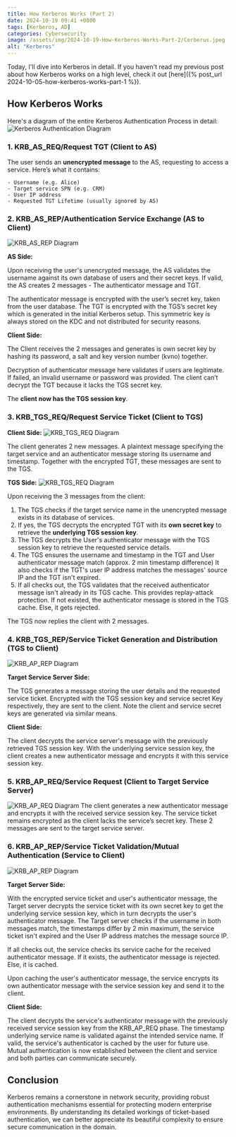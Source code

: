 ```yaml
---
title: How Kerberos Works (Part 2)
date: 2024-10-19 09:41 +0800
tags: [Kerberos, AD]
categories: Cybersecurity
image: /assets/img/2024-10-19-How-Kerberos-Works-Part-2/Cerberus.jpeg
alt: "Kerberos"
---
```


Today, I'll dive into Kerberos in detail. If you haven't read my previous post about how Kerberos works on a high level, check it out [here]({% post_url 2024-10-05-how-kerberos-works-part-1 %}).

## How Kerberos Works
Here's a diagram of the entire Kerberos Authentication Process in detail:
![Kerberos Authentication Diagram](/assets/img/2024-10-19-How-Kerberos-Works-Part-2/Kerberos_Overview.png)

### 1. KRB_AS_REQ/Request TGT (Client to AS)
The user sends an **unencrypted message** to the AS, requesting to access a service. Here’s what it contains:

```
- Username (e.g. Alice)
- Target service SPN (e.g. CRM)
- User IP address
- Requested TGT Lifetime (usually ignored by AS)
```

### 2. KRB_AS_REP/Authentication Service Exchange (AS to Client)
![KRB_AS_REP Diagram](/assets/img/2024-10-19-How-Kerberos-Works-Part-2/KRB_AS_REP_Diagram.png)
    
**AS Side:**

Upon receiving the user's unencrypted message, the AS validates the username against its own database of users and their secret keys. If valid, the AS creates 2 messages - The authenticator message and TGT.

The authenticator message is encrypted with the user’s secret key, taken from the user database. The TGT is encrypted with the TGS’s secret key which is generated in the initial Kerberos setup. This symmetric key is always stored on the KDC and not distributed for security reasons.

**Client Side:**

The Client receives the 2 messages and generates is own secret key by hashing its password, a salt and key version number (kvno) together.

Decryption of authenticator message here validates if users are legitimate. If failed, an invalid username or password was provided. The client can’t decrypt the TGT because it lacks the TGS secret key. 

The **client now has the TGS session key**.

### 3. KRB_TGS_REQ/Request Service Ticket (Client to TGS)

**Client Side:**
![KRB_TGS_REQ Diagram](/assets/img/2024-10-19-How-Kerberos-Works-Part-2/KRB_TGS_REQ_Diagram_1.png)

The client generates 2 new messages. A plaintext message specifying the target service and an authenticator message storing its username and timestamp. Together with the encrypted TGT, these messages are sent to the TGS.

**TGS Side:**
![KRB_TGS_REQ Diagram](/assets/img/2024-10-19-How-Kerberos-Works-Part-2/KRB_TGS_REQ_Diagram_2.png)

Upon receiving the 3 messages from the client:

1. The TGS checks if the target service name in the unencrypted message exists in its database of services. 
2. If yes, the TGS decrypts the encrypted TGT with its **own secret key** to retrieve the **underlying TGS session key**.
3. The TGS decrypts the User's authenticator message with the TGS session key to retrieve the requested service details.
4. The TGS ensures the username and timestamp in the TGT and User authenticator message match (approx. 2 min timestamp difference) It also checks if the TGT's user IP address matches the messages' source IP and the TGT isn't expired.
5. If all checks out, the TGS validates that the received authenticator message isn't already in its TGS cache. This provides replay-attack protection. If not existed, the authenticator message is stored in the TGS cache. Else, it gets rejected.

The TGS now replies the client with 2 messages.

### 4. KRB_TGS_REP/Service Ticket Generation and Distribution (TGS to Client)
![KRB_AP_REP Diagram](/assets/img/2024-10-19-How-Kerberos-Works-Part-2/KRB_TGS_REP_Diagram.png)

**Target Service Server Side:**

The TGS generates a message storing the user details and the requested service ticket. Encrypted with the TGS session key and service secret Key respectively, they are sent to the client. Note the client and service secret keys are generated via similar means.

**Client Side:**

The client decrypts the service server's message with the previously retrieved TGS session key. With the underlying service session key, the client creates a new authenticator message and encrypts it with this service session key.

### 5. KRB_AP_REQ/Service Request (Client to Target Service Server)
![KRB_AP_REQ Diagram](/assets/img/2024-10-19-How-Kerberos-Works-Part-2/KRB_AP_REQ_Diagram.png)
The client generates a new authenticator message and encrypts it with the received service session key. The service ticket remains encrypted as the client lacks the service’s secret key. These 2 messages are sent to the target service server.

### 6. KRB_AP_REP/Service Ticket Validation/Mutual Authentication (Service to Client)
![KRB_AP_REP Diagram](/assets/img/2024-10-19-How-Kerberos-Works-Part-2/KRB_AP_REP_Diagram_1.png)

**Target Server Side:**

With the encrypted service ticket and user's authenticator message, the Target server decrypts the service ticket with its own secret key to get the underlying service session key, which in turn decrypts the user's authenticator message. The Target server checks if the username in both messages match, the timestamps differ by 2 min maximum, the service ticket isn't expired and the User IP address matches the message source IP. 

If all checks out, the service checks its service cache for the received authenticator message. If it exists, the authenticator message is rejected. Else, it is cached.

Upon caching the user's authenticator message, the service encrypts its own authenticator message with the service session key and send it to the client.

**Client Side:**

The client decrypts the service's authenticator message with the previously received service session key from the KRB_AP_REQ phase. The timestamp underlying service name is validated against the intended service name. If valid, the service's authenticator is cached by the user for future use. Mutual authentication is now established between the client and service and both parties can communicate securely.

## Conclusion
Kerberos remains a cornerstone in network security, providing robust authentication mechanisms essential for protecting modern enterprise environments. By understanding its detailed workings of ticket-based authentication, we can better appreciate its beautiful complexity to ensure secure communication in the domain.